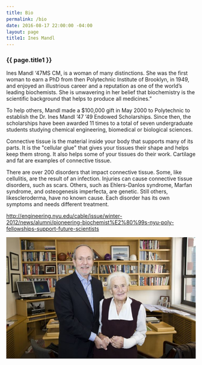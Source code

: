 ```yaml
---
title: Bio
permalink: /bio
date: 2016-08-17 22:00:00 -04:00
layout: page
title1: Ines Mandl
---
```


<!-- Start About Section 1 -->
<section id="about-section" class="about-section">
    <div class="container">
        <div class="row">
            <div class="col-md-12">
                <div class="section-heading-2">
                    <h3 class="about-section-title">
                        <span>{{ page.title1 }}</span>
                    </h3>
                </div>
            </div>
        </div>
        <div class="row">
           <div class="col-md-7">
                <div class="about-text">
                    <p>Ines Mandl ‘47MS CM, is a woman of many distinctions. She was the first woman to earn a PhD from then Polytechnic Institute of Brooklyn, in 1949, and enjoyed an illustrious career and a reputation as one of the world’s leading biochemists. She is unwavering in her belief that biochemistry is the scientific background that helps to produce all medicines.”</p>
                    <p>To help others, Mandl made a $100,000 gift in May 2000 to Polytechnic to establish the Dr. Ines Mandl ’47 ’49 Endowed Scholarships. Since then, the scholarships have been awarded 11 times to a total of seven undergraduate students studying chemical engineering, biomedical or biological sciences.</p>
                    <p>Connective tissue is the material inside your body that supports many of its parts. It is the "cellular glue" that gives your tissues their shape and helps keep them strong. It also helps some of your tissues do their work. Cartilage and fat are examples of connective tissue.</p>
                    <p>There are over 200 disorders that impact connective tissue. Some, like cellulitis, are the result of an infection. Injuries can cause connective tissue disorders, such as scars. Others, such as Ehlers-Danlos syndrome, Marfan syndrome, and osteogenesis imperfecta, are genetic. Still others, likescleroderma, have no known cause. Each disorder has its own symptoms and needs different treatment.</p>
                    <p><a href="http://engineering.nyu.edu/cable/issue/winter-2012/news/alumni/pioneering-biochemist%E2%80%99s-nyu-poly-fellowships-support-future-scientists">http://engineering.nyu.edu/cable/issue/winter-2012/news/alumni/pioneering-biochemist%E2%80%99s-nyu-poly-fellowships-support-future-scientists</a></p>
                </div>
            </div>
            <div class="col-md-5">
                <div class="about-img">
                    <img src="/images/ines.jpg" class="img-responsive" alt="About images">
                </div>
            </div>
        </div>
    </div>
</section>